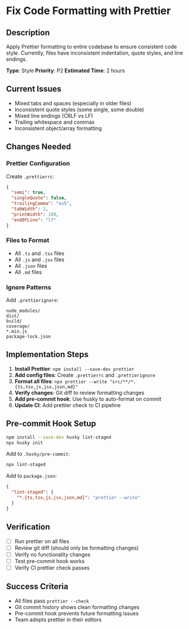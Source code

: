 # Fix Code Formatting with Prettier

## Description

Apply Prettier formatting to entire codebase to ensure consistent code style. Currently, files have inconsistent indentation, quote styles, and line endings.

**Type**: Style
**Priority**: P2
**Estimated Time**: 2 hours

## Current Issues

- Mixed tabs and spaces (especially in older files)
- Inconsistent quote styles (some single, some double)
- Mixed line endings (CRLF vs LF)
- Trailing whitespace and commas
- Inconsistent object/array formatting

## Changes Needed

### Prettier Configuration
Create `.prettierrc`:
```json
{
  "semi": true,
  "singleQuote": false,
  "trailingComma": "es5",
  "tabWidth": 2,
  "printWidth": 100,
  "endOfLine": "lf"
}
```

### Files to Format
- All `.ts` and `.tsx` files
- All `.js` and `.jsx` files
- All `.json` files
- All `.md` files

### Ignore Patterns
Add `.prettierignore`:
```
node_modules/
dist/
build/
coverage/
*.min.js
package-lock.json
```

## Implementation Steps

1. **Install Prettier**: `npm install --save-dev prettier`
2. **Add config files**: Create `.prettierrc` and `.prettierignore`
3. **Format all files**: `npx prettier --write "src/**/*.{ts,tsx,js,jsx,json,md}"`
4. **Verify changes**: Git diff to review formatting changes
5. **Add pre-commit hook**: Use husky to auto-format on commit
6. **Update CI**: Add prettier check to CI pipeline

## Pre-commit Hook Setup

```bash
npm install --save-dev husky lint-staged
npx husky init
```

Add to `.husky/pre-commit`:
```bash
npx lint-staged
```

Add to `package.json`:
```json
{
  "lint-staged": {
    "*.{ts,tsx,js,jsx,json,md}": "prettier --write"
  }
}
```

## Verification

- [ ] Run prettier on all files
- [ ] Review git diff (should only be formatting changes)
- [ ] Verify no functionality changes
- [ ] Test pre-commit hook works
- [ ] Verify CI prettier check passes

## Success Criteria

- All files pass `prettier --check`
- Git commit history shows clean formatting changes
- Pre-commit hook prevents future formatting issues
- Team adopts prettier in their editors
